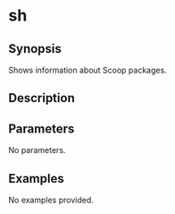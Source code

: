 # sh

## Synopsis

Shows information about Scoop packages.

## Description



## Parameters
No parameters.
## Examples
No examples provided.
